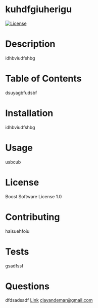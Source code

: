 
# kuhdfgiuherigu
[![License](https://img.shields.io/badge/License-Boost_1.0-lightblue.svg)](https://www.boost.org/LICENSE_1_0.txt)

# Description

idhbviudfshbg

# Table of Contents

dsuyagbfudsbf

# Installation

idhbviudfshbg

# Usage

usbcub

# License

Boost Software License 1.0

# Contributing

haisuehfoiu

# Tests

gsadfssf

# Questions

dfdsadsadf
[Link](https://github.com/clayandemar)
[clayandemar@gmail.com](mailto:clayandemar@gmail.com)

